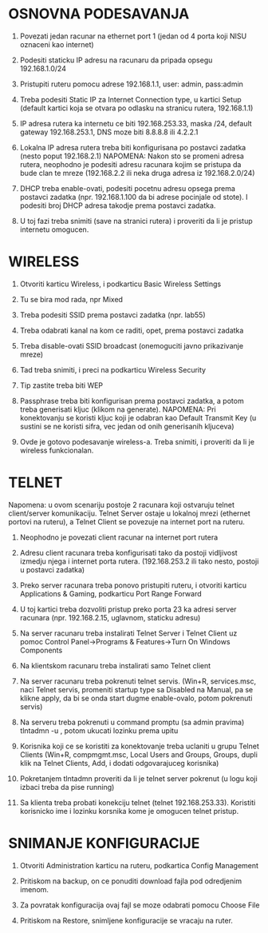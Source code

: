 OSNOVNA PODESAVANJA
===================

1. Povezati jedan racunar na ethernet port 1 (jedan od 4 porta koji NISU oznaceni kao internet)

2. Podesiti staticku IP adresu na racunaru da pripada opsegu 192.168.1.0/24

3. Pristupiti ruteru pomocu adrese 192.168.1.1, user: admin, pass:admin

4. Treba podesiti Static IP za Internet Connection type, u kartici Setup (default kartici koja se otvara po odlasku na stranicu rutera, 192.168.1.1)

5. IP adresa rutera ka internetu ce biti 192.168.253.33, maska /24, default gateway 192.168.253.1, DNS moze biti 8.8.8.8 ili 4.2.2.1

6. Lokalna IP adresa rutera treba biti konfigurisana po postavci zadatka (nesto poput 192.168.2.1)
	NAPOMENA: Nakon sto se promeni adresa rutera, neophodno je podesiti adresu racunara kojim se pristupa da bude clan te mreze (192.168.2.2 ili neka druga adresa iz 192.168.2.0/24)

7. DHCP treba enable-ovati, podesiti pocetnu adresu opsega prema postavci zadatka (npr. 192.168.1.100 da bi adrese pocinjale od stote). I podesiti broj DHCP adresa takodje prema postavci zadatka.

8. U toj fazi treba snimiti (save na stranici rutera) i proveriti da li je pristup internetu omogucen.

WIRELESS
========

1. Otvoriti karticu Wireless, i podkarticu Basic Wireless Settings

2. Tu se bira mod rada, npr Mixed

4. Treba podesiti SSID prema postavci zadatka (npr. lab55)

5. Treba odabrati kanal na kom ce raditi, opet, prema postavci zadatka

6. Treba disable-ovati SSID broadcast (onemoguciti javno prikazivanje mreze)

7. Tad treba snimiti, i preci na podkarticu Wireless Security

8. Tip zastite treba biti WEP

9. Passphrase treba biti konfigurisan prema postavci zadatka, a potom treba generisati kljuc (klikom na generate).
	NAPOMENA: Pri konektovanju se koristi kljuc koji je odabran kao Default Transmit Key (u sustini se ne koristi sifra, vec jedan od onih generisanih kljuceva)

10. Ovde je gotovo podesavanje wireless-a. Treba snimiti, i proveriti da li je wireless funkcionalan.

TELNET
======
Napomena: u ovom scenariju postoje 2 racunara koji ostvaruju telnet client/server komunikaciju.
	Telnet Server ostaje u lokalnoj mrezi (ethernet portovi na ruteru), a Telnet Client se povezuje na internet port na ruteru.

1. Neophodno je povezati client racunar na internet port rutera

2. Adresu client racunara treba konfigurisati tako da postoji vidljivost izmedju njega i internet porta rutera. (192.168.253.2 ili tako nesto, postoji u postavci zadatka)

3. Preko server racunara treba ponovo pristupiti ruteru, i otvoriti karticu Applications & Gaming, podkarticu Port Range Forward

4. U toj kartici treba dozvoliti pristup preko porta 23 ka adresi server racunara (npr. 192.168.2.15, uglavnom, staticku adresu)

5. Na server racunaru treba instalirati Telnet Server i Telnet Client uz pomoc Control Panel->Programs & Features->Turn On Windows Components

6. Na klientskom racunaru treba instalirati samo Telnet client

7. Na server racunaru treba pokrenuti telnet servis. (Win+R, services.msc, naci Telnet servis, promeniti startup type sa Disabled na Manual, pa se klikne apply, da bi se onda start dugme enable-ovalo, potom pokrenuti servis)

8. Na serveru treba pokrenuti u command promptu (sa admin pravima) tlntadmn -u <ime korisnika>, potom ukucati lozinku prema upitu

9. Korisnika koji ce se koristiti za konektovanje treba uclaniti u grupu Telnet Clients (Win+R, compmgmt.msc, Local Users and Groups, Groups, dupli klik na Telnet Clients, Add, i dodati odgovarajuceg korisnika)

10. Pokretanjem tlntadmn proveriti da li je telnet server pokrenut (u logu koji izbaci treba da pise running)

11. Sa klienta treba probati konekciju telnet <adresa internet porta rutera> (telnet 192.168.253.33). Koristiti korisnicko ime i lozinku korsnika kome je omogucen telnet pristup.

SNIMANJE KONFIGURACIJE
======================
1. Otvoriti Administration karticu na ruteru, podkartica Config Management

2. Pritiskom na backup, on ce ponuditi download fajla pod odredjenim imenom.

3. Za povratak konfiguracija ovaj fajl se moze odabrati pomocu Choose File

4. Pritiskom na Restore, snimljene konfiguracije se vracaju na ruter.